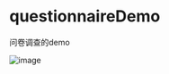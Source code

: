 # questionnaireDemo
问卷调查的demo


![image](https://github.com/xiaogehenjimo/questionnaireDemo/blob/master/questionnaireDemo/122222.gif)   




